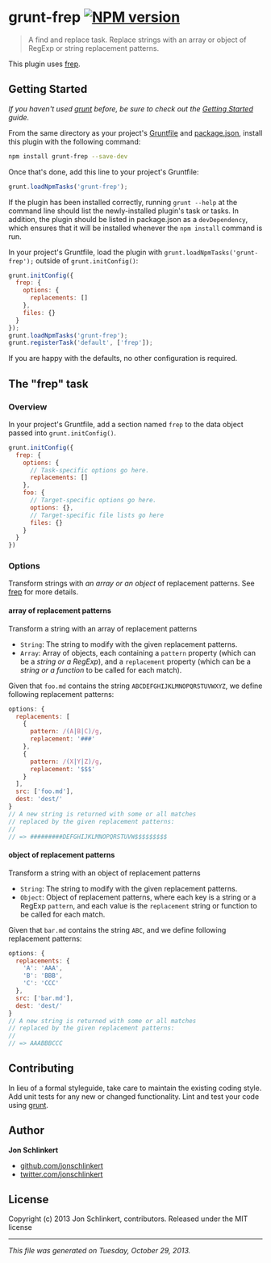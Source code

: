 # grunt-frep [![NPM version](https://badge.fury.io/js/grunt-frep.png)](http://badge.fury.io/js/grunt-frep) 

> A find and replace task. Replace strings with an array or object of RegExp or string replacement patterns.

This plugin uses [frep](https://github.com/helpers/frep).

## Getting Started
_If you haven't used [grunt][] before, be sure to check out the [Getting Started][] guide._

From the same directory as your project's [Gruntfile][Getting Started] and [package.json][], install this plugin with the following command:

```bash
npm install grunt-frep --save-dev
```

Once that's done, add this line to your project's Gruntfile:

```js
grunt.loadNpmTasks('grunt-frep');
```

If the plugin has been installed correctly, running `grunt --help` at the command line should list the newly-installed plugin's task or tasks. In addition, the plugin should be listed in package.json as a `devDependency`, which ensures that it will be installed whenever the `npm install` command is run.

In your project's Gruntfile, load the plugin with `grunt.loadNpmTasks('grunt-frep');` outside of `grunt.initConfig()`:

```js
grunt.initConfig({
  frep: {
    options: {
      replacements: []
    },
    files: {}
  }
});
grunt.loadNpmTasks('grunt-frep');
grunt.registerTask('default', ['frep']);
```

If you are happy with the defaults, no other configuration is required.


## The "frep" task
### Overview
In your project's Gruntfile, add a section named `frep` to the data object passed into `grunt.initConfig()`.

```js
grunt.initConfig({
  frep: {
    options: {
      // Task-specific options go here.
      replacements: []
    },
    foo: {
      // Target-specific options go here.
      options: {},
      // Target-specific file lists go here
      files: {}
    }
  }
})
```


### Options
Transform strings with _an array or an object_ of replacement patterns. See [frep](https://github.com/helpers/frep) for more details.

#### array of replacement patterns
Transform a string with an array of replacement patterns

* `String`: The string to modify with the given replacement patterns.
* `Array`: Array of objects, each containing a `pattern` property (which can be a _string or a RegExp_), and a `replacement` property (which can be a _string or a function_ to be called for each match).

Given that `foo.md` contains the string `ABCDEFGHIJKLMNOPQRSTUVWXYZ`, we define following replacement patterns:

```js
options: {
  replacements: [
    {
      pattern: /(A|B|C)/g,
      replacement: '###'
    },
    {
      pattern: /(X|Y|Z)/g,
      replacement: '$$$'
    }
  ],
  src: ['foo.md'],
  dest: 'dest/'
}
// A new string is returned with some or all matches
// replaced by the given replacement patterns:
//
// => #########DEFGHIJKLMNOPQRSTUVW$$$$$$$$$
```

#### object of replacement patterns
Transform a string with an object of replacement patterns

* `String`: The string to modify with the given replacement patterns.
* `Object`: Object of replacement patterns, where each key is a string or a RegExp `pattern`, and each value is the `replacement` string or function to be called for each match.

Given that `bar.md` contains the string `ABC`, and we define following replacement patterns:

```js
options: {
  replacements: {
    'A': 'AAA',
    'B': 'BBB',
    'C': 'CCC'
  },
  src: ['bar.md'],
  dest: 'dest/'
}
// A new string is returned with some or all matches
// replaced by the given replacement patterns:
//
// => AAABBBCCC
```



## Contributing
In lieu of a formal styleguide, take care to maintain the existing coding style. Add unit tests for any new or changed functionality. Lint and test your code using [grunt][].

## Author
**Jon Schlinkert**

+ [github.com/jonschlinkert](https://github.com/jonschlinkert)
+ [twitter.com/jonschlinkert](http://twitter.com/jonschlinkert)

## License
Copyright (c) 2013 Jon Schlinkert, contributors.
Released under the MIT license

***

_This file was generated on Tuesday, October 29, 2013._

[grunt]: http://gruntjs.com/
[Getting Started]: https://github.com/gruntjs/grunt/blob/devel/docs/getting_started.md
[package.json]: https://npmjs.org/doc/json.html

